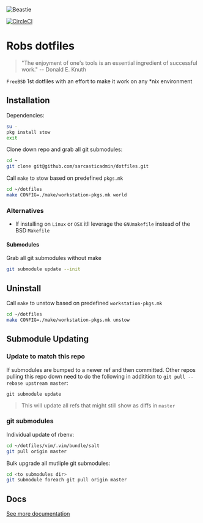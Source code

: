 ![Beastie](https://upload.wikimedia.org/wikipedia/en/5/55/Bsd_daemon.jpg)

[![CircleCI](https://circleci.com/gh/sarcasticadmin/dotfiles/tree/master.svg?style=shield)](https://circleci.com/gh/sarcasticadmin/dotfiles/tree/master)

# Robs dotfiles

> "The enjoyment of one's tools is an essential ingredient of successful work." -- Donald E. Knuth

`FreeBSD` 1st dotfiles with an effort to make it work on any *nix environment

## Installation

Dependencies:
```bash
su -
pkg install stow
exit
```

Clone down repo and grab all git submodules:
```bash
cd ~
git clone git@github.com/sarcasticadmin/dotfiles.git
```

Call `make` to stow based on predefined `pkgs.mk`
```bash
cd ~/dotfiles
make CONFIG=./make/workstation-pkgs.mk world
```

### Alternatives

* If installing on `Linux` or `OSX` itll leverage the `GNUmakefile` instead of the BSD `Makefile`

#### Submodules

Grab all git submodules without make
```bash
git submodule update --init
```

## Uninstall

Call `make` to unstow based on predefined `workstation-pkgs.mk`
```bash
cd ~/dotfiles
make CONFIG=./make/workstation-pkgs.mk unstow
```

## Submodule Updating
### Update to match this repo

If submodules are bumped to a newer ref and then committed. Other repos pulling this repo down
need to do the following in additition to `git pull --rebase upstream master`:

```
git submodule update
```
> This will update all refs that might still show as diffs in `master`

### git submodules

Individual update of rbenv:

```bash
cd ~/dotfiles/vim/.vim/bundle/salt
git pull origin master
```

Bulk upgrade all mutliple git submodules:

```bash
cd <to submodules dir>
git submodule foreach git pull origin master
```

## Docs

[See more documentation](./docs/README.md)
